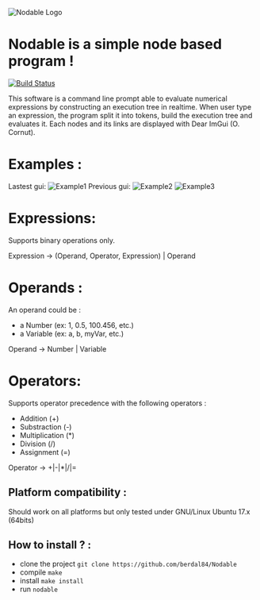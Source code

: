 ![Nodable Logo](https://github.com/berdal84/Nodable/blob/develop/data/icon.png)

Nodable is a simple node based program !
========================================
[![Build Status](https://travis-ci.org/berdal84/Nodable.svg?branch=master)](https://travis-ci.org/berdal84/Nodable)

This software is a command line prompt able to evaluate numerical expressions by constructing an execution tree in realtime.
When user type an expression, the program split it into tokens, build the execution tree and evaluates it. Each nodes and its links are displayed with Dear ImGui (O. Cornut).

Examples :
==========
Lastest gui:
![Example1](https://github.com/berdal84/Nodable/blob/master/screenshots/2018_05_08_GUI_Colored.png)
Previous gui:
![Example2](https://github.com/berdal84/Nodable/blob/master/screenshots/2018-05-06%20-%20GUI.png)
![Example3](https://github.com/berdal84/Nodable/blob/master/screenshots/2018-05-06%20-%20GUI%202.png)

Expressions:
============

Supports binary operations only.

Expression -> (Operand, Operator, Expression) | Operand

Operands :
==========

An operand could be :

- a Number (ex: 1, 0.5, 100.456, etc.)
- a Variable (ex: a, b, myVar, etc.)

Operand -> Number | Variable

Operators:
==========

Supports operator precedence with the following operators :

- Addition (+)
- Substraction (-)
- Multiplication (*)
- Division (/)
- Assignment (=)

Operator -> +|-|*|/|=

Platform compatibility :
------------------------
Should work on all platforms but only tested under GNU/Linux Ubuntu 17.x (64bits)

How to install ? :
------------------------
- clone the project `git clone https://github.com/berdal84/Nodable`
- compile `make`
- install `make install`
- run `nodable`

